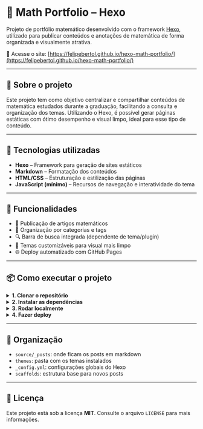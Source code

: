 # 📐 Math Portfolio – Hexo

Projeto de portfólio matemático desenvolvido com o framework [Hexo](https://hexo.io/), utilizado para publicar conteúdos e anotações de matemática de forma organizada e visualmente atrativa.

🔗 Acesse o site: [https://felipebertol.github.io/hexo-math-portfolio/](https://felipebertol.github.io/hexo-math-portfolio/)

---

## 📌 Sobre o projeto

Este projeto tem como objetivo centralizar e compartilhar conteúdos de matemática estudados durante a graduação, facilitando a consulta e organização dos temas. Utilizando o Hexo, é possível gerar páginas estáticas com ótimo desempenho e visual limpo, ideal para esse tipo de conteúdo.

---

## 🚀 Tecnologias utilizadas

- **Hexo** – Framework para geração de sites estáticos  
- **Markdown** – Formatação dos conteúdos  
- **HTML/CSS** – Estruturação e estilização das páginas  
- **JavaScript (mínimo)** – Recursos de navegação e interatividade do tema  

---

## 🧩 Funcionalidades

- 📘 Publicação de artigos matemáticos  
- 🧮 Organização por categorias e tags  
- 🔍 Barra de busca integrada (dependente de tema/plugin)  
- 🧠 Temas customizáveis para visual mais limpo  
- 🌐 Deploy automatizado com GitHub Pages  

---

## 📦 Como executar o projeto

<details>
  <summary><strong>1. Clonar o repositório</strong></summary>

```bash
git clone https://github.com/FelipeBertoli/math-portfolio-hexo.git
cd math-portfolio-hexo
```
</details>

<details>
  <summary><strong>2. Instalar as dependências</strong></summary>

É necessário ter o [Node.js](https://nodejs.org/) instalado.

```bash
npm install
```
</details>

<details>
  <summary><strong>3. Rodar localmente</strong></summary>

```bash
npx hexo server
```

Acesse em: `http://localhost:4000`
</details>

<details>
  <summary><strong>4. Fazer deploy</strong></summary>

Configure o arquivo `_config.yml` e utilize:

```bash
npx hexo deploy
```
</details>

---

## 📁 Organização

- `source/_posts`: onde ficam os posts em markdown  
- `themes`: pasta com os temas instalados  
- `_config.yml`: configurações globais do Hexo  
- `scaffolds`: estrutura base para novos posts  

---

## 📄 Licença

Este projeto está sob a licença **MIT**. Consulte o arquivo `LICENSE` para mais informações.
